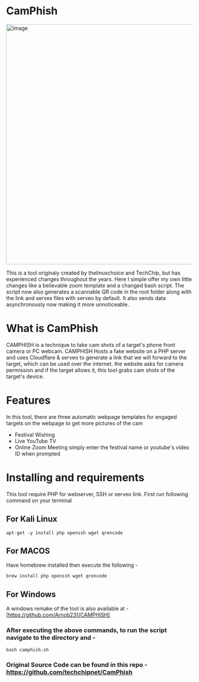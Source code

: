 # CamPhish

<img width="647" alt="image" src="https://github.com/LakshyaSharma207/CamPhish/assets/124886897/85946c32-a5b1-4396-8581-9fd6c3f3460f">

This is a tool originaly created by thelinuxchoice and TechChip, but has experienced changes throughout the years. Here I simple offer my own little changes like a believable zoom template and a changed bash script. The script now also generates a scannable QR code in the root folder along with the link and serves files with serveo by default. It also sends data asynchronously now making it more unnoticeable.

# What is CamPhish

CAMPHISH is a technique to take cam shots of a target's phone front camera or PC webcam. CAMPHISH Hosts a fake website on a PHP server and uses Cloudflare & serveo to generate a link that we will forward to the target, which can be used over the internet. the website asks for camera permission and if the target allows it, this tool grabs cam shots of the target's device.

# Features

In this tool, there are three automatic webpage templates for engaged targets on the webpage to get more pictures of the cam

- Festival Wishing
- Live YouTube TV
- Online Zoom Meeting 
simply enter the festival name or youtube's video ID when prompted

# Installing and requirements

This tool require PHP for webserver, SSH or serveo link. First run following command on your terminal

## For Kali Linux

`apt-get -y install php openssh wget qrencode`

## For MACOS

Have homebrew installed then execute the following -

`brew install php openssh wget qrencode`

## For Windows 

A windows remake of the tool is also available at - [https://github.com/Arnob231/CAMPHISH]

### After executing the above commands, to run the script navigate to the directory and - 

`bash camphish.sh`

### Original Source Code can be found in this repo - https://github.com/techchipnet/CamPhish
